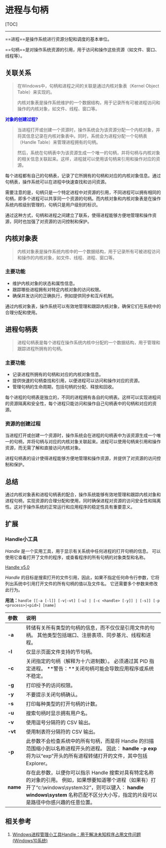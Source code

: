 # 进程与句柄

[TOC]

---

==进程==是操作系统进行资源分配和调度的基本单位。

==句柄==是对操作系统资源的引用，用于访问和操作这些资源（如文件、窗口、线程等）。

## 关联关系

> 在Windows中，句柄和进程之间的关联是通过内核对象表（Kernel Object Table）来实现的。
>
> 内核对象表是操作系统维护的一个数据结构，用于记录所有可被进程访问和操作的内核对象，如文件、线程、窗口等。

<span style="color:blue;font-weight:bold;">对象的创建过程?</span>

> 当进程打开或创建一个资源时，操作系统会为该资源分配一个内核对象，并将其信息记录在内核对象表中。同时，系统会为进程分配一个句柄表（Handle Table）来管理进程拥有的句柄。
>
> 然后，系统在句柄表中为该资源生成一个唯一的句柄，并将句柄与内核对象的相关信息关联起来。这样，进程就可以使用该句柄来引用和操作对应的资源。

每个进程都有自己的句柄表，记录了它所拥有的句柄和对应的内核对象信息。通过句柄表，操作系统可以在进程中快速查找和访问资源。

需要注意的是，句柄只是一个特定进程中对资源的引用，不同进程可以拥有相同的句柄，即多个进程可以共享同一个资源的句柄。而内核对象和内核对象表是在操作系统内核级别管理的，句柄只是用户级别的标识。

通过这种方式，句柄和进程之间建立了联系，使得进程能够方便地管理和操作资源，同时也加强了对资源的访问控制和保护。

## 内核对象表

> 内核对象表是操作系统内核中的一个数据结构，用于记录所有可被进程访问和操作的内核对象，如文件、线程、进程、窗口等。

### 主要功能

- 维护内核对象的状态和属性信息。
- 跟踪哪些进程拥有对特定内核对象的访问权限。
- 确保并发访问的正确执行，例如提供同步和互斥机制。

通过内核对象表，操作系统可以有效地管理和跟踪内核对象，确保它们在系统中的合理分配和使用。

## 进程句柄表

> 进程句柄表是每个进程在操作系统内核中分配的一个数据结构，用于管理和跟踪进程所拥有的句柄。

### 主要功能

- 记录进程所拥有的句柄和对应的内核对象信息。
- 提供快速的句柄查找和引用，以便进程可以访问和操作对应的资源。
- 管理句柄的生命周期，包括句柄的分配、释放和回收。

每个进程的句柄表是独立的，不同的进程拥有各自的句柄表。这样可以实现进程间的资源隔离和安全性，每个进程只能访问和操作自己句柄表中的句柄和对应的资源。

### 资源的创建过程

当进程打开或创建一个资源时，操作系统会在进程的句柄表中为该资源生成一个唯一的句柄，并将句柄与对应的内核对象关联起来。进程可以使用句柄来引用和操作资源，而无需了解和直接访问内核对象。

进程句柄表的设计使得进程能够方便地管理和操作资源，并提供了对资源的访问控制和保护。

## 总结

通过内核对象表和进程句柄表的配合，操作系统能够有效地管理和跟踪内核对象和进程句柄，实现资源的合理分配和使用，同时确保进程对资源的访问安全性和隔离性。这对于操作系统的正常运行和应用程序的稳定性具有重要意义。

## 扩展

### Handle小工具

*Handle* 是一个实用工具，用于显示有关系统中任何进程的打开句柄的信息。 可以使用它查看打开了文件的程序，或查看程序的所有句柄的对象类型和名称。

[Handle v5.0](https://learn.microsoft.com/zh-cn/sysinternals/downloads/handle) 

*Handle* 的目标是搜索打开的文件引用，因此，如果不指定任何命令行参数，它将列出系统中引用打开文件的所有句柄的值以及文件名。 它还需要多个参数来修改此行为。

**用法：**`handle [[-a [-l]] [-v|-vt] [-u] | [-c <handle> [-y]] | [-s]] [-p <process>|<pid>] [name]`

| 参数     | 说明                                                         |
| :------- | :----------------------------------------------------------- |
| **-a**   | 转储有关所有类型的句柄的信息，而不仅仅是引用文件的句柄。 其他类型包括端口、注册表项、同步基元、线程和进程。 |
| **-l**   | 仅显示页面文件支持的节句柄。                                 |
| **-c**   | 关闭指定的句柄（解释为十六进制数）。 必须通过其 PID 指定进程。 **警告：**关闭句柄可能会导致应用程序或系统不稳定。 |
| **-g**   | 打印授予的访问权限。                                         |
| **-y**   | 不要提示关闭句柄确认。                                       |
| **-s**   | 打印每种类型的打开句柄的计数。                               |
| **-u**   | 搜索句柄时显示拥有用户名。                                   |
| **-v**   | 使用逗号分隔符的 CSV 输出。                                  |
| **-vt**  | 使用制表符分隔符的 CSV 输出。                                |
| **-p**   | 此参数不会检查系统中的所有句柄，而是将 Handle 的扫描范围缩小到以名称进程开头的进程。 因此： **handle -p exp** 将为以“exp”开头的所有进程转储打开的文件，其中包括 Explorer。 |
| **name** | 存在此参数，以便你可以指示 Handle 搜索对具有特定名称的对象的引用。 例如，如果想要知道哪个进程（如果有）打开了“c:\windows\system32”，则可以键入： **handle windows\system** 名称匹配不区分大小写，指定的片段可以是路径中你感兴趣的任意位置。 |

## 相关参考

1. [Windows进程管理小工具Handle：用于解决未知程序占用文件问题(Windows10系统)](https://blog.csdn.net/weixin_42124234/article/details/98076625)